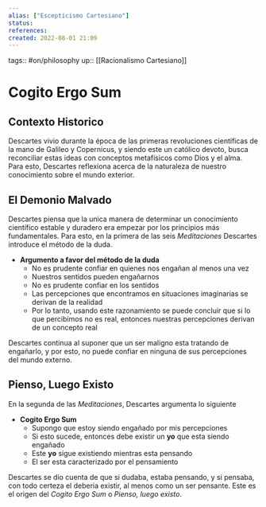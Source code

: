 ```yaml
---
alias: ["Escepticismo Cartesiano"]
status:
references:
created: 2022-08-01 21:09
---
```

tags:: #on/philosophy 
up:: [[Racionalismo Cartesiano]]
# Cogito Ergo Sum
## Contexto Historico
Descartes vivio durante la época de las primeras revoluciones científicas de la mano de Galileo y Copernicus, y siendo este un católico devoto, busca reconciliar estas ideas con conceptos metafísicos como Dios y el alma. Para esto, Descartes reflexiona acerca de la naturaleza de nuestro conocimiento sobre el mundo exterior.

## El Demonio Malvado
Descartes piensa que la unica manera de determinar un conocimiento científico estable y duradero era empezar por los principios más fundamentales. Para esto, en la primera de las seis *Meditaciones* Descartes introduce el método de la duda.

- **Argumento a favor del método de la duda**
	- No es prudente confiar en quienes nos engañan al menos una vez
	- Nuestros sentidos pueden engañarnos
	- No es prudente confiar en los sentidos
	- Las percepciones que encontramos en situaciones imaginarias se derivan de la realidad
	- Por lo tanto, usando este razonamiento se puede concluir que si lo que percibimos no es real, entonces nuestras percepciones derivan de un concepto real

Descartes continua al suponer que un ser maligno esta tratando de engañarlo, y por esto, no puede confiar en ninguna de sus percepciones del mundo externo.

## Pienso, Luego Existo
En la segunda de las *Meditaciones*, Descartes argumenta lo siguiente
- **Cogito Ergo Sum**
	- Supongo que estoy siendo engañado por mis percepciones
	- Si esto sucede, entonces debe existir un **yo** que esta siendo engañado
	- Este **yo** sigue existiendo mientras esta pensando
	- El ser esta caracterizado por el pensamiento

Descartes se dio cuenta de que si dudaba, estaba pensando, y si pensaba, con todo certeza el deberia existir, al menos como un ser pensante. Este es el origen del *Cogito Ergo Sum* o *Pienso, luego existo*.